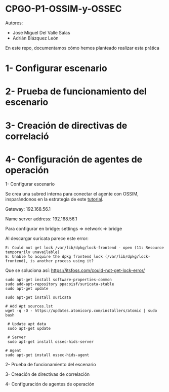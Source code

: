 # CPGO-P1-OSSIM-y-OSSEC

Autores:

- Jose Miguel Del Valle Salas
- Adrián Blázquez León

En este repo, documentamos cómo hemos planteado realizar esta prática

# 1- Configurar escenario
# 2- Prueba de funcionamiento del escenario
# 3- Creación de directivas de correlació
# 4- Configuración de agentes de operación

1- Configurar escenario

Se crea una subred interna para conectar el agente con OSSIM, insparándonos en la estrategia de este [tutorial](https://www.brianlinkletter.com/2016/07/how-to-use-virtualbox-to-emulate-a-network/#:~:text=To%20connect%20two%20virtual%20machines,the%20Router%2D1%20virtual%20machine).



Gateway: 192.168.56.1

Name server address: 192.168.56.1

Para configurar en bridge: settings => network => bridge

Al descargar suricata parece este error:

```
E: Could not get lock /var/lib/dpkg/lock-frontend - open (11: Resource temporarily unavailable)
E: Unable to acquire the dpkg frontend lock (/var/lib/dpkg/lock-frontend), is another process using it?
```

Que se soluciona así:
https://itsfoss.com/could-not-get-lock-error/

```
sudo apt-get install software-properties-common
sudo add-apt-repository ppa:oisf/suricata-stable
sudo apt-get update

sudo apt-get install suricata 
```

```
# Add Apt sources.lst
wget -q -O - https://updates.atomicorp.com/installers/atomic | sudo bash

 # Update apt data
 sudo apt-get update

 # Server
 sudo apt-get install ossec-hids-server

# Agent
sudo apt-get install ossec-hids-agent
```

2- Prueba de funcionamiento del escenario

3- Creación de directivas de correlación

4- Configuración de agentes de operación



